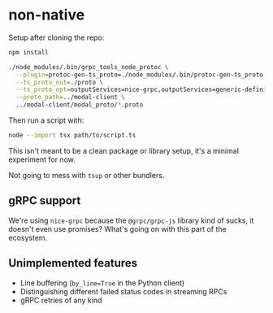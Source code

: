 # non-native

Setup after cloning the repo:

```bash
npm install

./node_modules/.bin/grpc_tools_node_protoc \
  --plugin=protoc-gen-ts_proto=./node_modules/.bin/protoc-gen-ts_proto \
  --ts_proto_out=./proto \
  --ts_proto_opt=outputServices=nice-grpc,outputServices=generic-definitions,useExactTypes=false \
  --proto_path=../modal-client \
  ../modal-client/modal_proto/*.proto
```

Then run a script with:

```bash
node --import tsx path/to/script.ts
```

This isn't meant to be a clean package or library setup, it's a minimal experiment for now.

Not going to mess with `tsup` or other bundlers.

## gRPC support

We're using `nice-grpc` because the `@grpc/grpc-js` library kind of sucks, it doesn't even use promises? What's going on with this part of the ecosystem.

## Unimplemented features

- Line buffering (`by_line=True` in the Python client)
- Distinguishing different failed status codes in streaming RPCs
- gRPC retries of any kind
